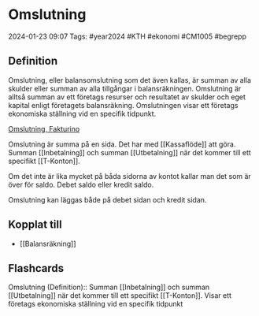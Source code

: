 # Omslutning

2024-01-23 09:07
Tags: #year2024 #KTH #ekonomi #CM1005 #begrepp

## Definition

Omslutning, eller balansomslutning som det även kallas, är summan av alla skulder eller summan av alla tillgångar i balansräkningen. Omslutning är alltså summan av ett företags resurser och resultatet av skulder och eget kapital enligt företagets balansräkning. Omslutningen visar ett företags ekonomiska ställning vid en specifik tidpunkt.

[Omslutning, Fakturino](https://www.fakturino.se/hur-fungerar-det/ordlista/omslutning/)

Omslutning är summa på en sida. Det har med [[Kassaflöde]] att göra. Summan [[Inbetalning]] och summan [[Utbetalning]] när det kommer till ett specifikt [[T-Konton]].

Om det inte är lika mycket på båda sidorna av kontot kallar man det som är över för saldo. Debet saldo eller kredit saldo.

Omslutning kan läggas både på debet sidan och kredit sidan.

## Kopplat till

- [[Balansräkning]]

## Flashcards

Omslutning (Definition):: Summan [[Inbetalning]] och summan [[Utbetalning]] när det kommer till ett specifikt [[T-Konton]]. Visar ett företags ekonomiska ställning vid en specifik tidpunkt
<!--SR:!2024-02-01,1,190!2024-01-31,1,190-->
